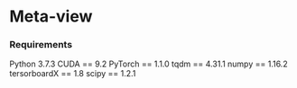 # Meta-view

### Requirements
Python 3.7.3
CUDA == 9.2
PyTorch == 1.1.0
tqdm == 4.31.1
numpy == 1.16.2
tersorboardX == 1.8
scipy == 1.2.1

